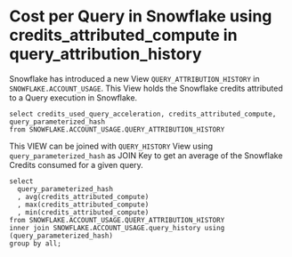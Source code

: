 # Cost per Query in Snowflake using credits_attributed_compute in query_attribution_history

Snowflake has introduced a new View `QUERY_ATTRIBUTION_HISTORY` in `SNOWFLAKE.ACCOUNT_USAGE`. This View holds the Snowflake credits attributed to a Query execution in Snowflake. 

```
select credits_used_query_acceleration, credits_attributed_compute, query_parameterized_hash
from SNOWFLAKE.ACCOUNT_USAGE.QUERY_ATTRIBUTION_HISTORY
```

This VIEW can be joined with `QUERY_HISTORY` View using `query_parameterized_hash` as JOIN Key to get an average of the Snowflake Credits consumed for a given query.

```
select 
  query_parameterized_hash
  , avg(credits_attributed_compute)
  , max(credits_attributed_compute)
  , min(credits_attributed_compute)
from SNOWFLAKE.ACCOUNT_USAGE.QUERY_ATTRIBUTION_HISTORY
inner join SNOWFLAKE.ACCOUNT_USAGE.query_history using (query_parameterized_hash)
group by all;
```
